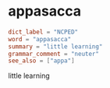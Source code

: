 # appasacca

``` toml
dict_label = "NCPED"
word = "appasacca"
summary = "little learning"
grammar_comment = "neuter"
see_also = ["appa"]
```

little learning

